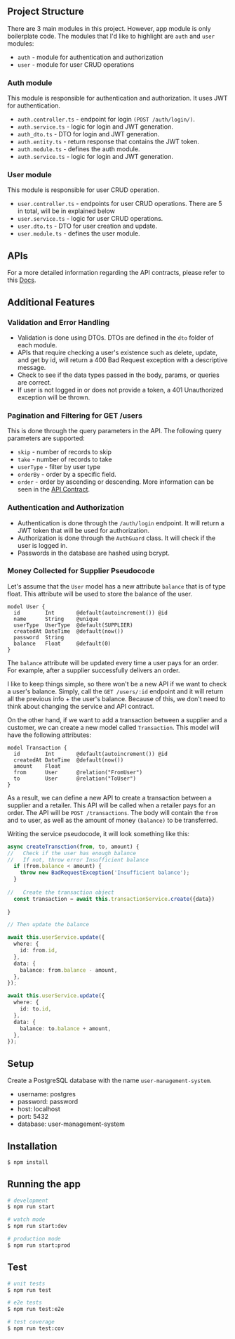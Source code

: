 ## Project Structure
There are 3 main modules in this project. However, app module is only boilerplate code. The modules that I'd like to 
highlight are `auth` and `user` modules:
- `auth` - module for authentication and authorization
- `user` - module for user CRUD operations

### Auth module
This module is responsible for authentication and authorization. It uses JWT for authentication.

- `auth.controller.ts` - endpoint for login `(POST /auth/login/)`.
- `auth.service.ts` - logic for login and JWT generation.
- `auth_dto.ts` - DTO for login and JWT generation.
- `auth.entity.ts` - return response that contains the JWT token.
- `auth.module.ts` - defines the auth module.
- `auth.service.ts` - logic for login and JWT generation.

### User module
This module is responsible for user CRUD operation.

- `user.controller.ts` - endpoints for user CRUD operations. There are 5 in total, will be in explained below
- `user.service.ts` - logic for user CRUD operations.
- `user.dto.ts` - DTO for user creation and update.
- `user.module.ts` - defines the user module.

## APIs
For a more detailed information regarding the API contracts, please refer to this [Docs](https://docs.google.com/document/d/1LaubDj0Z_GmyfC2yw5vgKtbYZ39E1QMSVrj07jVII6k/edit?usp=sharing).

## Additional Features
### Validation and Error Handling
- Validation is done using DTOs. DTOs are defined in the `dto` folder of each module.
- APIs that require checking a user's existence such as delete, update, and get by id, will return a 400 Bad Request exception with a descriptive message.
- Check to see if the data types passed in the body, params, or queries are correct.
- If user is not logged in or does not provide a token, a 401 Unauthorized exception will be thrown.

### Pagination and Filtering for GET /users
This is done through the query parameters in the API. The following query parameters are supported:
- `skip` - number of records to skip
- `take` - number of records to take
- `userType` - filter by user type
- `orderBy` - order by a specific field.
- `order` - order by ascending or descending.
More information can be seen in the [API Contract](https://docs.google.com/document/d/1LaubDj0Z_GmyfC2yw5vgKtbYZ39E1QMSVrj07jVII6k/edit?usp=sharing).

### Authentication and Authorization
- Authentication is done through the `/auth/login` endpoint. It will return a JWT token that will be used for authorization.
- Authorization is done through the `AuthGuard` class. It will check if the user is logged in.
- Passwords in the database are hashed using bcrypt.

### Money Collected for Supplier Pseudocode
Let's assume that the `User` model has a new attribute `balance` that is of type float. This attribute will be used to store 
the balance of the user. 

```prisma
model User {
  id        Int       @default(autoincrement()) @id
  name      String    @unique
  userType  UserType  @default(SUPPLIER)
  createdAt DateTime  @default(now())
  password  String
  balance   Float     @default(0)
}
```

The `balance` attribute will be updated every time a user pays for an order. For example, after
a supplier successfully delivers an order.

I like to keep things simple, so there won't be a new API if we want to check a user's balance. Simply, call the 
`GET /users/:id` endpoint and it will return all the previous info + the user's balance. Because of this, we don't need
to think about changing the service and API contract.

On the other hand, if we want to add a transaction between a supplier and a customer, we can create a new model called
`Transaction`. This model will have the following attributes:
```prisma
model Transaction {
  id        Int       @default(autoincrement()) @id
  createdAt DateTime  @default(now())
  amount    Float
  from      User      @relation("FromUser")
  to        User      @relation("ToUser")
}
```

As a result, we can define a new API to create a transaction between a supplier and a retailer. This API will be called
when a retailer pays for an order. The API will be `POST /transactions`. The body will contain the `from` and `to` user,
as well as the amount of money `(balance)` to be transferred.

Writing the service pseudocode, it will look something like this:
```typescript
async createTransction(from, to, amount) {
//   Check if the user has enough balance
//   If not, throw error Insufficient balance
  if (from.balance < amount) {
    throw new BadRequestException('Insufficient balance');
  }
  
//   Create the transaction object
  const transaction = await this.transactionService.create({data})
  
}

// Then update the balance

await this.userService.update({
  where: {
    id: from.id,
  },
  data: {
    balance: from.balance - amount,
  },
});

await this.userService.update({
  where: {
    id: to.id,
  },
  data: {
    balance: to.balance + amount,
  },
});
```

## Setup
Create a PostgreSQL database with the name `user-management-system`.
- username: postgres
- password: password
- host: localhost
- port: 5432
- database: user-management-system

## Installation

```bash
$ npm install
```

## Running the app

```bash
# development
$ npm run start

# watch mode
$ npm run start:dev

# production mode
$ npm run start:prod
```

## Test

```bash
# unit tests
$ npm run test

# e2e tests
$ npm run test:e2e

# test coverage
$ npm run test:cov
```
